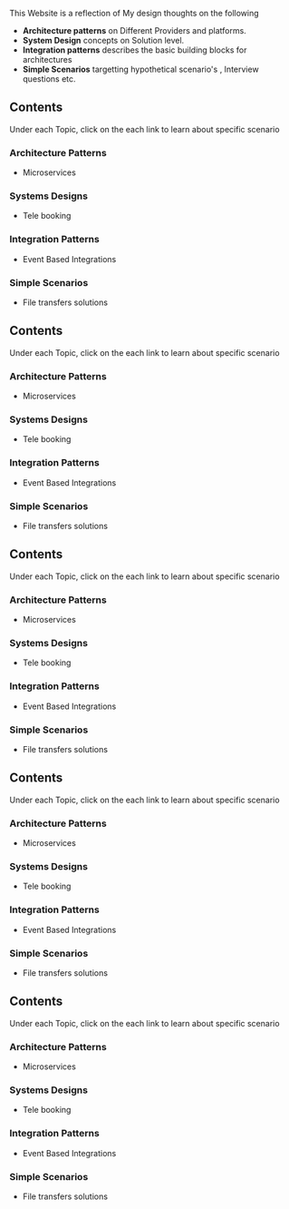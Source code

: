 This Website is a reflection of My design thoughts on the following 

- **Architecture patterns** on Different Providers and platforms.
- **System Design** concepts on Solution level.
- **Integration patterns** describes the basic building blocks for architectures
- **Simple Scenarios** targetting hypothetical scenario's , Interview questions etc. 


## Contents
Under each Topic, click on the each link to learn about specific scenario
### Architecture Patterns
-  Microservices

### Systems Designs 
- Tele booking

### Integration Patterns
- Event Based Integrations 

### Simple Scenarios 
- File transfers solutions 


## Contents
Under each Topic, click on the each link to learn about specific scenario
### Architecture Patterns
-  Microservices

### Systems Designs 
- Tele booking

### Integration Patterns
- Event Based Integrations 

### Simple Scenarios 
- File transfers solutions 



## Contents
Under each Topic, click on the each link to learn about specific scenario
### Architecture Patterns
-  Microservices

### Systems Designs 
- Tele booking

### Integration Patterns
- Event Based Integrations 

### Simple Scenarios 
- File transfers solutions 



## Contents
Under each Topic, click on the each link to learn about specific scenario
### Architecture Patterns
-  Microservices

### Systems Designs 
- Tele booking

### Integration Patterns
- Event Based Integrations 

### Simple Scenarios 
- File transfers solutions 


## Contents
Under each Topic, click on the each link to learn about specific scenario
### Architecture Patterns
-  Microservices

### Systems Designs 
- Tele booking

### Integration Patterns
- Event Based Integrations 

### Simple Scenarios 
- File transfers solutions 
